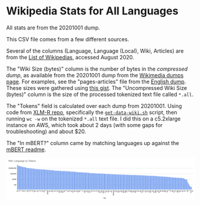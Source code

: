 # Wikipedia Stats for All Languages

All stats are from the 20201001 dump.


This CSV file comes from a few different sources.

Several of the columns (Language, Language (Local), Wiki, Articles) are from the [List of Wikipedias](https://meta.wikimedia.org/wiki/List_of_Wikipedias), accessed August 2020.

The "Wiki Size (bytes)" column is the number of bytes in the *compressed dump*, as available from the 20201001 dump from the [Wikimedia dumps page](https://dumps.wikimedia.org/). For examples, see the "pages-articles" file from the [English dump](https://dumps.wikimedia.org/enwiki/20201001/). These sizes were gathered using [this gist](https://gist.github.com/mayhewsw/c45007bdeb5d3f1391a7e03b2ac23d0d). The "Uncompressed Wiki Size (bytes)" column is the size of the processed tokenized text file called `*.all`.

The "Tokens" field is calculated over each dump from 20201001. Using code from [XLM-R repo](https://github.com/facebookresearch/XLM), specifically the [`get-data-wiki.sh`](https://github.com/facebookresearch/XLM/blob/master/get-data-wiki.sh) script, then running `wc -w` on the tokenized `*.all` text file. I did this on a c5.2xlarge instance on AWS, which took about 2 days (with some gaps for troubleshooting) and about $20.

The "In mBERT?" column came by matching languages up against the [mBERT readme](https://github.com/google-research/bert/blob/master/multilingual.md).

![Graph of Wiki sizes](wiki.png)